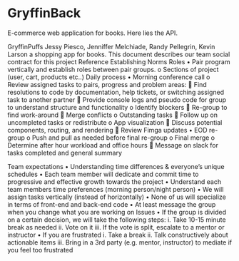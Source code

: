 # GryffinBack

E-commerce web application for books. Here lies the API.

GryffinPuffs Jessy Piesco, Jenniffer Melchiade, Randy Pellegrin, Kevin Larson
a shopping app for books.
This document describes our team social contract for this project
Reference Establishing Norms
Roles
•	Pair program vertically and establish roles between pair groups.
o	Sections of project (user, cart, products etc..)
Daily process
•	Morning conference call 
o	Review assigned tasks to pairs, progress and problem areas:
	Find resolutions to code by documentation, help tickets, or switching assigned task to another partner
	Provide console logs and pseudo code for group to understand structure and functionality
o	Identify blockers
	Re-group to find work-around
	Merge conflicts
o	Outstanding tasks
	Follow up on uncompleted tasks or redistribute
o	 App visualization
	Discuss potential components, routing, and rendering
	Review Fimga updates
•	EOD re-group
o	Push and pull as needed before final re-group
o	Final merge
o	Determine after hour workload and office hours
	Message on slack for tasks completed and general summary


Team expectations
•	Understanding time differences & everyone’s unique schedules
•	Each team member will dedicate and commit time to progressive and effective growth towards the project
•	Understand each team members time preferences (morning person/night person)
•	We will assign tasks vertically (instead of horizontally)
•	None of us will specialize in terms of front-end and back-end code
•	At least message the group when you change what you are working on
Issues
•	If the group is divided on a certain decision, we will take the following steps:
i.	Take 10-15 minute break as needed
ii.	Vote on it
iii.	If the vote is split, escalate to a mentor or instructor
•	If you are frustrated
i.	Take a break
ii.	Talk constructively about actionable items 
iii.	Bring in a 3rd party (e.g. mentor, instructor) to mediate if you feel too frustrated
